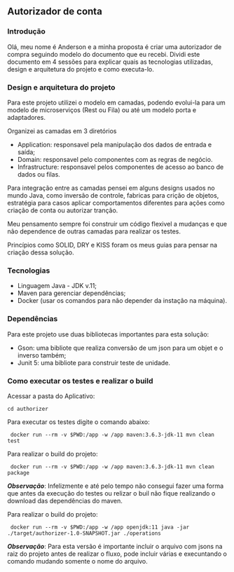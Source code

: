 ## Autorizador de conta

### Introdução

Olá, meu nome é Anderson e a minha proposta é criar uma autorizador de compra seguindo modelo do documento que eu recebi.
Dividi este documento em 4 sessões para explicar quais as tecnologias utilizadas, design e arquitetura do projeto e como executa-lo. 

### Design e arquitetura do projeto

Para este projeto utilizei o modelo em camadas, podendo evolui-la para um modelo de microserviços (Rest ou Fila) ou até um modelo porta e adaptadores.

Organizei as camadas em 3 diretórios

- Application: responsavel pela manipulação dos dados de entrada e saída;
- Domain: responsavel pelo componentes com as regras de negócio.
- Infrastructure: responsavel pelos componentes de acesso ao banco de dados ou filas.

Para integração entre as camadas pensei em alguns designs usados no mundo Java, como inversão de controle, fabricas para crição de objetos, estratégia para casos aplicar comportamentos diferentes para ações como criação de conta ou autorizar tranção.

Meu pensamento sempre foi construir um código flexivel a mudanças e que não dependence de outras camadas para realizar os testes.

Princípios como SOLID, DRY e KISS foram os meus guias para pensar na criação dessa solução.

### Tecnologias

- Linguagem Java - JDK v.11;
- Maven para gerenciar dependências;
- Docker (usar os comandos para não depender da instação na máquina).

### Dependências

Para este projeto use duas bibliotecas importantes para esta solução:

- Gson: uma bibliote que realiza conversão de um json para um objet e o inverso também;
- Junit 5: uma bibliote para construir teste de unidade.

### Como executar os testes e realizar o build

Acessar a pasta do Aplicativo: 

```shell script
cd authorizer
```

Para executar os testes digite o comando abaixo:

```shell script
 docker run --rm -v $PWD:/app -w /app maven:3.6.3-jdk-11 mvn clean test 
```

Para realizar o build do projeto:

```shell script
 docker run --rm -v $PWD:/app -w /app maven:3.6.3-jdk-11 mvn clean package 
```

***Observação***: Infelizmente e até pelo tempo não consegui fazer uma forma que antes da execução do testes ou relizar o buil não fique realizando o download das dependências do maven.

Para realizar o build do projeto:

```shell script
 docker run --rm -v $PWD:/app -w /app openjdk:11 java -jar ./target/authorizer-1.0-SNAPSHOT.jar ./operations 
```

***Observação***: Para esta versão é importante incluir o arquivo com jsons na raiz do projeto antes de realizar o fluxo, pode incluir várias e execuntando o comando mudando somente o nome do arquivo.
